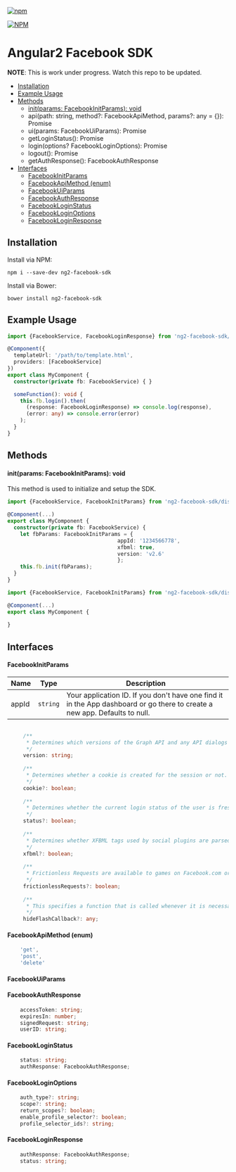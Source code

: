 [![npm](https://img.shields.io/npm/l/express.svg)](https://www.npmjs.com/package/ng2-facebook-sdk)

[![NPM](https://nodei.co/npm/ng2-facebook-sdk.png?stars&downloads)](https://nodei.co/npm/ng2-facebook-sdk/)


# Angular2 Facebook SDK

**NOTE**: This is work under progress. Watch this repo to be updated.

- [Installation](#installation)
- [Example Usage](#example-usage)
- [Methods](#methods)
    - [init(params: FacebookInitParams): void](#initparams-facebookinitparams-void)
    - api(path: string, method?: FacebookApiMethod, params?: any = {}): Promise<any>
    - ui(params: FacebookUiParams): Promise<any>
    - getLoginStatus(): Promise<FacebookLoginStatus>
    - login(options? FacebookLoginOptions): Promise<FacebookLoginResponse>
    - logout(): Promise<any>
    - getAuthResponse(): FacebookAuthResponse
- [Interfaces](#interfaces)
    - [FacebookInitParams](#facebookinitparams)
    - [FacebookApiMethod (enum)](#facebookapimethod-enum)
    - [FacebookUiParams](#facebookuiparams)
    - [FacebookAuthResponse](#facebookauthresponse)
    - [FacebookLoginStatus](#facebookloginstatus)
    - [FacebookLoginOptions](#facebookloginoptions)
    - [FacebookLoginResponse](#facebookloginresponse)


## Installation
Install via NPM:
```
npm i --save-dev ng2-facebook-sdk
```

Install via Bower:
```
bower install ng2-facebook-sdk
```

## Example Usage
```typescript
import {FacebookService, FacebookLoginResponse} from 'ng2-facebook-sdk/dist';

@Component({
  templateUrl: '/path/to/template.html',
  providers: [FacebookService]
})
export class MyComponent {
  constructor(private fb: FacebookService) { }

  someFunction(): void {
    this.fb.login().then(
      (response: FacebookLoginResponse) => console.log(response),
      (error: any) => console.error(error)
    );
  }
}
```


## Methods

#### init(params: FacebookInitParams): void
This method is used to initialize and setup the SDK.
```typescript
import {FacebookService, FacebookInitParams} from 'ng2-facebook-sdk/dist';

@Component(...)
export class MyComponent {
  constructor(private fb: FacebookService) {
    let fbParams: FacebookInitParams = {
                                   appId: '1234566778',
                                   xfbml: true,
                                   version: 'v2.6'
                                   };
    this.fb.init(fbParams);
  }
}
```



```typescript
import {FacebookService, FacebookInitParams} from 'ng2-facebook-sdk/dist';

@Component(...)
export class MyComponent {
  
}
```


## Interfaces
#### FacebookInitParams
Name    |   Type    |   Description
--------|-----------|--------------
appId   | `string`  |   Your application ID. If you don't have one find it in the App dashboard or go there to create a new app. Defaults to null.
```typescript
   
     /**
      * Determines which versions of the Graph API and any API dialogs or plugins are invoked when using the .api() and .ui() functions. Valid values are determined by currently available versions, such as 'v2.0'. This is a required parameter.
      */
     version: string;
 
     /**
      * Determines whether a cookie is created for the session or not. If enabled, it can be accessed by server-side code. Defaults to false.
      */
     cookie?: boolean;
 
     /**
      * Determines whether the current login status of the user is freshly retrieved on every page load. If this is disabled, that status will have to be manually retrieved using .getLoginStatus(). Defaults to false.
      */
     status?: boolean;
 
     /**
      * Determines whether XFBML tags used by social plugins are parsed, and therefore whether the plugins are rendered or not. Defaults to false.
      */
     xfbml?: boolean;
 
     /**
      * Frictionless Requests are available to games on Facebook.com or on mobile web using the JavaScript SDK. This parameter determines whether they are enabled. Defaults to false.
      */
     frictionlessRequests?: boolean;
 
     /**
      * This specifies a function that is called whenever it is necessary to hide Adobe Flash objects on a page. This is used when .api() requests are made, as Flash objects will always have a higher z-index than any other DOM element. See our Custom Flash Hide Callback for more details on what to put in this function. Defaults to null.
      */
     hideFlashCallback?: any;
```

#### FacebookApiMethod (enum)
```typescript
    'get',
    'post',
    'delete'
```

#### FacebookUiParams

#### FacebookAuthResponse
```typescript
    accessToken: string;
    expiresIn: number;
    signedRequest: string;
    userID: string;
```

#### FacebookLoginStatus
```typescript
    status: string;
    authResponse: FacebookAuthResponse;
```

#### FacebookLoginOptions
```typescript
    auth_type?: string;
    scope?: string;
    return_scopes?: boolean;
    enable_profile_selector?: boolean;
    profile_selector_ids?: string;
```

#### FacebookLoginResponse
```typescript
    authResponse: FacebookAuthResponse;
    status: string;
```